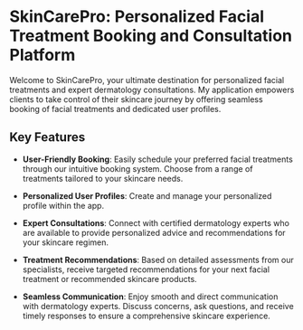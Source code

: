 <h1>SkinCarePro: Personalized Facial Treatment Booking and Consultation Platform</h1> 
Welcome to SkinCarePro, your ultimate destination for personalized facial treatments and expert dermatology consultations. My application empowers clients to take control of their skincare journey by offering seamless booking of facial treatments and dedicated user profiles.
<h2> Key Features</h2>

- **User-Friendly Booking**: Easily schedule your preferred facial treatments through our intuitive booking system. Choose from a range of treatments tailored to your skincare needs.

- **Personalized User Profiles**: Create and manage your personalized profile within the app.

- **Expert Consultations**: Connect with certified dermatology experts who are available to provide personalized advice and recommendations for your skincare regimen.
- **Treatment Recommendations**: Based on detailed assessments from our specialists, receive targeted recommendations for your next facial treatment or recommended skincare products.

- **Seamless Communication**: Enjoy smooth and direct communication with dermatology experts. Discuss concerns, ask questions, and receive timely responses to ensure a comprehensive skincare experience.